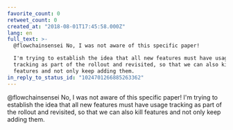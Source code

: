 ```yaml
---
favorite_count: 0
retweet_count: 0
created_at: "2018-08-01T17:45:58.000Z"
lang: en
full_text: >-
  @flowchainsensei No, I was not aware of this specific paper! 

  I'm trying to establish the idea that all new features must have usage
  tracking as part of the rollout and revisited, so that we can also kill
  features and not only keep adding them.
in_reply_to_status_id: "1024701266885263362"
---
```


@flowchainsensei No, I was not aware of this specific paper! I'm trying to
establish the idea that all new features must have usage tracking as part of the
rollout and revisited, so that we can also kill features and not only keep
adding them.
